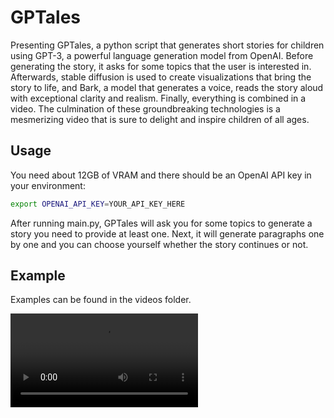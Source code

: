 # GPTales

Presenting GPTales, a python script that generates short stories for children
using GPT-3, a powerful language generation model from OpenAI. Before generating
the story, it asks for some topics that the user is interested in. Afterwards,
stable diffusion is used to create visualizations that bring the story to life,
and Bark, a model that generates a voice, reads the story aloud with exceptional
clarity and realism. Finally, everything is combined in a video. The culmination
of these groundbreaking technologies is a mesmerizing video that is sure to
delight and inspire children of all ages.

## Usage

You need about 12GB of VRAM and there should be an OpenAI API key in your environment:
```bash
export OPENAI_API_KEY=YOUR_API_KEY_HERE
```

After running main.py, GPTales will ask you for some topics to generate a story
you need to provide at least one. Next, it will generate paragraphs one by one
and you can choose yourself whether the story continues or not.

## Example

Examples can be found in the videos folder.

<video src="video_6.mp4"/>

## License
The code under stable_diffusion/ has been adapted from and provided under MIT
license by [Stability-AI](https://github.com/Stability-AI). Bark, created by
Suno AI, has been provided under the MIT license as well.
